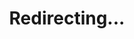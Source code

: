 ---
title: Redirecting...
layout: redirect
sitemap: false
permalink: /Hong_Kong
redirect_to: /HKG/
---